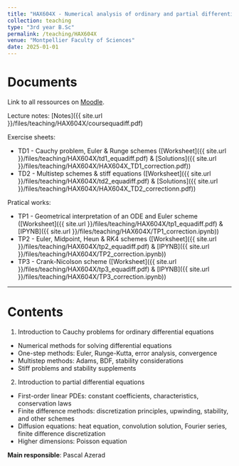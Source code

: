```yaml
---
title: "HAX604X - Numerical analysis of ordinary and partial differential equations"
collection: teaching
type: "3rd year B.Sc"
permalink: /teaching/HAX604X
venue: "Montpellier Faculty of Sciences"
date: 2025-01-01
---
```


Documents
======

Link to all ressources on [Moodle](https://moodle.umontpellier.fr).

Lecture notes: [Notes]({{ site.url }}/files/teaching/HAX604X/coursequadiff.pdf)

Exercise sheets: 
 - TD1 - Cauchy problem, Euler & Runge schemes ([Worksheet]({{ site.url }}/files/teaching/HAX604X/td1_equadiff.pdf) & [Solutions]({{ site.url }}/files/teaching/HAX604X/HAX604X_TD1_correction.pdf))
 - TD2 - Multistep schemes & stiff equations ([Worksheet]({{ site.url }}/files/teaching/HAX604X/td2_equadiff.pdf) & [Solutions]({{ site.url }}/files/teaching/HAX604X/HAX604X_TD2_correctionn.pdf))

Pratical works:
- TP1 - Geometrical interpretation of an ODE and Euler scheme ([Worksheet]({{ site.url }}/files/teaching/HAX604X/tp1_equadiff.pdf) & [IPYNB]({{ site.url }}/files/teaching/HAX604X/TP1_correction.ipynb))
- TP2 - Euler, Midpoint, Heun & RK4 schemes ([Worksheet]({{ site.url }}/files/teaching/HAX604X/tp2_equadiff.pdf) & [IPYNB]({{ site.url }}/files/teaching/HAX604X/TP2_correction.ipynb))
- TP3 - Crank-Nicolson scheme ([Worksheet]({{ site.url }}/files/teaching/HAX604X/tp3_equadiff.pdf) & [IPYNB]({{ site.url }}/files/teaching/HAX604X/TP3_correction.ipynb))

***

Contents
======

1) Introduction to Cauchy problems for ordinary differential equations
- Numerical methods for solving differential equations
- One-step methods: Euler, Runge-Kutta, error analysis, convergence
- Multistep methods: Adams, BDF, stability considerations
- Stiff problems and stability supplements

2) Introduction to partial differential equations
- First-order linear PDEs: constant coefficients, characteristics, conservation laws
- Finite difference methods: discretization principles, upwinding, stability, and other schemes
- Diffusion equations: heat equation, convolution solution, Fourier series, finite difference discretization
- Higher dimensions: Poisson equation

**Main responsible**: Pascal Azerad



